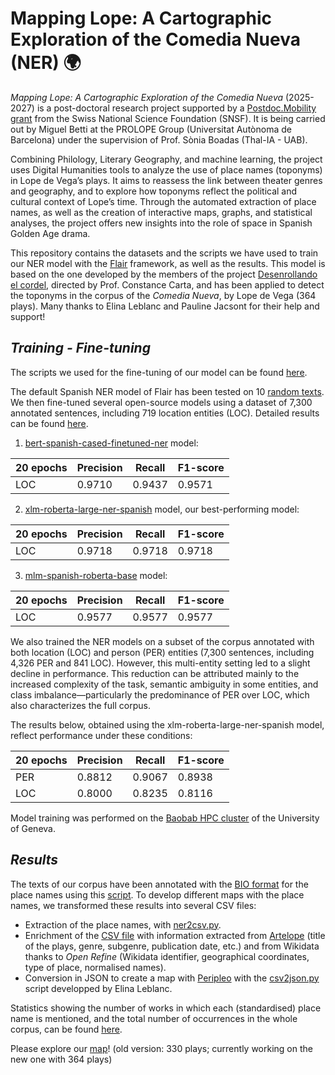 # Mapping Lope: A Cartographic Exploration of the Comedia Nueva (NER) 🌍

_Mapping Lope: A Cartographic Exploration of the Comedia Nueva_ (2025-2027) is a post-doctoral research project supported by a [Postdoc.Mobility grant](https://data.snf.ch/grants/grant/235122) from the Swiss National Science Foundation (SNSF). It is being carried out by Miguel Betti at the PROLOPE Group (Universitat Autònoma de Barcelona) under the supervision of Prof. Sònia Boadas (Thal-IA - UAB).

Combining Philology, Literary Geography, and machine learning, the project uses Digital Humanities tools to analyze the use of place names (toponyms) in Lope de Vega’s plays. It aims to reassess the link between theater genres and geography, and to explore how toponyms reflect the political and cultural context of Lope’s time. Through the automated extraction of place names, as well as the creation of interactive maps, graphs, and statistical analyses, the project offers new insights into the role of space in Spanish Golden Age drama.

This repository contains the datasets and the scripts we have used to train our NER model with the [Flair](https://github.com/flairNLP/flair) framework, as well as the results. This model is based on the one developed by the members of the project [Desenrollando el cordel](https://desenrollandoelcordel.unige.ch/exist/apps/projet-cordel/inicio.html), directed by Prof. Constance Carta, and has been applied to detect the toponyms in the corpus of the _Comedia Nueva_, by Lope de Vega (364 plays). Many thanks to Elina Leblanc and Pauline Jacsont for their help and support!


## ***Training - Fine-tuning***
The scripts we used for the fine-tuning of our model can be found [here](https://github.com/MappingLope/LOPE_NER/tree/main/codes).

The default Spanish NER model of Flair has been tested on 10 [random texts](https://github.com/MappingLope/LOPE_NER/tree/main/corpus/corpus_test).  We then fine-tuned several open-source models using a dataset of 7,300 annotated sentences, including 719 location entities (LOC). Detailed results can be found [here](https://github.com/MappingLope/LOPE_NER/tree/main/results/).

1. [bert-spanish-cased-finetuned-ner](https://huggingface.co/mrm8488/bert-spanish-cased-finetuned-ner) model:

| 20 epochs     | Precision | Recall | F1-score |
|---------------|-----------|--------|----------|
| LOC           | 0.9710    | 0.9437 | 0.9571   |

2. [xlm-roberta-large-ner-spanish](https://huggingface.co/MMG/xlm-roberta-large-ner-spanish) model, our best-performing model:

| 20 epochs     | Precision | Recall | F1-score |
|---------------|-----------|--------|----------|
| LOC           | 0.9718    | 0.9718 | 0.9718   |

3. [mlm-spanish-roberta-base](https://huggingface.co/MMG/mlm-spanish-roberta-base) model:


| 20 epochs    | Precision | Recall | F1-score |
|--------------|-----------|--------|----------|
| LOC          | 0.9577    | 0.9577 | 0.9577   |

We also trained the NER models on a subset of the corpus annotated with both location (LOC) and person (PER) entities (7,300 sentences, including 4,326 PER and 841 LOC). However, this multi-entity setting led to a slight decline in performance. This reduction can be attributed mainly to the increased complexity of the task, semantic ambiguity in some entities, and class imbalance—particularly the predominance of PER over LOC, which also characterizes the full corpus.

The results below, obtained using the xlm-roberta-large-ner-spanish model, reflect performance under these conditions:

| 20 epochs	   | Precision | Recall | F1-score |
|--------------|-----------|--------|----------|
| PER          |  0.8812   | 0.9067 | 0.8938   | 
| LOC          |  0.8000   | 0.8235 | 0.8116   |


Model training was performed on the [Baobab HPC cluster](https://www.unige.ch/eresearch/en/services/hpc/) of the University of Geneva.


## ***Results***

The texts of our corpus have been annotated with the [BIO format](https://en.wikipedia.org/wiki/Inside%E2%80%93outside%E2%80%93beginning_(tagging)) for the place names using this [script](https://github.com/MappingLope/LOPE_NER/blob/main/codes/recognition/loc/NER_LOPE_RECOGNITION.py). To develop different maps with the place names, we transformed these results into several CSV files:

- Extraction of the place names, with [ner2csv.py](https://github.com/MappingLope/LOPE_NER/blob/main/tools/ner2csv.ipynb).
- Enrichment of the [CSV file](https://github.com/MappingLope/LOPE_NER/blob/main/data/NER_LOPE.csv) with information extracted from [Artelope](https://artelope.uv.es/basededatos/index.php) (title of the plays, genre, subgenre, publication date, etc.) and from Wikidata thanks to *Open Refine* (Wikidata identifier, geographical coordinates, type of place, normalised names).
- Conversion in JSON to create a map with [Peripleo](https://github.com/britishlibrary/peripleo) with the [csv2json.py](https://github.com/MappingLope/LOPE_NER/blob/main/tools/csv2json.ipynb) script developped by Elina Leblanc.


Statistics showing the number of works in which each (standardised) place name is mentioned, and the total number of occurrences in the whole corpus, can be found [here](https://github.com/MappingLope/LOPE_NER/blob/main/data/STATS.csv).

Please explore our [map](https://miguelbetti.github.io/Lope_Map/#/?/?/?/mode=points)! (old version: 330 plays; currently working on the new one with 364 plays)